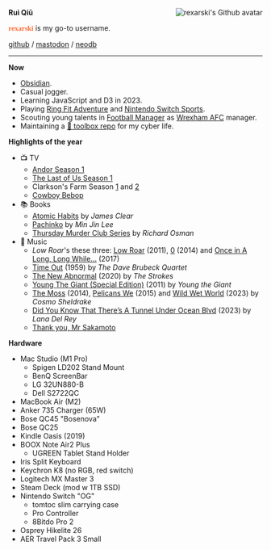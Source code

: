 **Ruì Qiū** <img class="avatar" align="right" alt="rexarski's Github avatar" src="https://avatars.githubusercontent.com/u/4172477?s=400&u=9d499524c04758e8b76c69a80fbcbb8aed6c6c09&v=4" />

<!-- A data juggler, visualization enthusiast. -->

<!-- DMV based. I lived in Toronto and Canberra previously. -->

<!-- My first name is pronounced as "Ray". -->

<strong style="font-family:Eczar;color:#ff6b35">rexarski</strong> is my go-to username.

[github](https://github.com/rexarski) / [mastodon](https://mastodon.social/@rexarski) / [neodb](https://neodb.social/users/pyro@m.cmx.im/)

<!-- [linkedin](https://www.linkedin.com/in/rqiu/) / [resume](https://read.cv/rq) / [a more traditional resume](https://github.com/rexarski/resume) / [telegram](https://t.me/itsnopie) / [douban](https://www.douban.com/people/rexarski/) / [goodreads](https://www.goodreads.com/rexarski) / [twitter](https://twitter.com/rexarski) -->

***

**Now**

- [Obsidian](https://obsidian.md/).
- Casual jogger.
- Learning JavaScript and D3 in 2023.
- Playing [Ring Fit Adventure](https://nintendoswitchsports.nintendo.com/en/) and [Nintendo Switch Sports](https://nintendoswitchsports.nintendo.com/en/).
- Scouting young talents in [Football Manager](https://www.footballmanager.com/) as [Wrexham AFC](https://www.wrexhamafc.co.uk/club/whos-who/) manager.
- Maintaining a [🧰 toolbox repo](https://github.com/rexarski/toolbox/) for my cyber life.

**Highlights of the year**

- 📺 TV
  - [Andor Season 1](https://movie.douban.com/subject/30376895/)
  - [The Last of Us Season 1](https://movie.douban.com/subject/25848328/)
  - Clarkson's Farm Season [1](https://movie.douban.com/subject/34839005/) and [2](https://movie.douban.com/subject/35517450/)
  - [Cowboy Bebop](https://en.wikipedia.org/wiki/Cowboy_Bebop)
- 📚 Books
  - [Atomic Habits](https://www.goodreads.com/book/show/40121378-atomic-habits) by *James Clear*
  - [Pachinko](https://www.goodreads.com/book/show/52257890) by *Min Jin Lee*
  - [Thursday Murder Club Series](https://www.goodreads.com/series/299267-thursday-murder-club) by *Richard Osman*
- 🎷 Music
  - *Low Roar*'s these three: [Low Roar](https://open.spotify.com/album/3lETJkavciTauiSyOV1gZC?si=5xmSukOKTa2IMqIKNH15gg) (2011), [0](https://open.spotify.com/album/4G3ZBFg8MpTSDxDQ3m2BCb?si=M9Bz-jWqQtCEf3crhDiJBw) (2014) and [Once in A Long, Long While...](https://open.spotify.com/album/5dhet1luldVxu21FUspJXV?si=r_KD38s-RfSOnTzNuZ3pAQ) (2017)
  - [Time Out](https://open.spotify.com/album/0nTTEAhCZsbbeplyDMIFuA?si=aXWdu10NRRmdseoGPjOoUQ) (1959) by *The Dave Brubeck Quartet*
  - [The New Abnormal](https://open.spotify.com/album/2xkZV2Hl1Omi8rk2D7t5lN?si=RN6J2tuvQNqilw4hK377jg) (2020) by *The Strokes*
  - [Young The Giant (Special Edition)](https://open.spotify.com/album/2ww7MYrkExsljnKhcINDse?si=sr2V-mlJSLW8FzPgwdxeIw) (2011) by *Young the Giant*
  - [The Moss](https://open.spotify.com/album/4vS1qz11W9HQ61YAKAwggh?si=monkYlWNRK2KnYvqsEpUGg) (2014), [Pelicans We](https://open.spotify.com/album/5wWwQ36jDU3QGxG4TH2NHB?si=xtHfDrtpQqGoCHaK5hbviA) (2015) and [Wild Wet World](https://open.spotify.com/album/4ecqXeEbEMrPYHVRA9yP5s?si=V2-ZAsjrSw2y_cUsPdEIEQ) (2023) by *Cosmo Sheldrake*
  - [Did You Know That There’s A Tunnel Under Ocean Blvd](https://open.spotify.com/album/5HOHne1wzItQlIYmLXLYfZ?si=pYDwNNA4QNi0SCUfogjr-A) (2023) by *Lana Del Rey*
  - [Thank you, Mr Sakamoto](https://www.youtube.com/watch?v=z9tECKZ60zk)

**Hardware**

- Mac Studio (M1 Pro)
  - Spigen LD202 Stand Mount
  - BenQ ScreenBar
  - LG 32UN880-B
  - Dell S2722QC
- MacBook Air (M2)
- Anker 735 Charger (65W)
- Bose QC45 "Bosenova"
- Bose QC25
- Kindle Oasis (2019)
- BOOX Note Air2 Plus
  - UGREEN Tablet Stand Holder
- Iris Split Keyboard
- Keychron K8 (no RGB, red switch)
- Logitech MX Master 3
- Steam Deck (mod w 1TB SSD)
- Nintendo Switch "OG"
  - tomtoc slim carrying case
  - Pro Controller
  - 8Bitdo Pro 2
- Osprey Hikelite 26
- AER Travel Pack 3 Small
